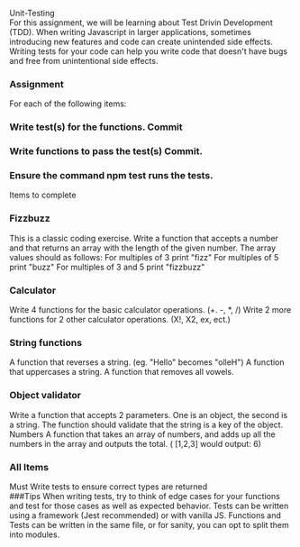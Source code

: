 Unit-Testing</br>
For this assignment, we will be learning about Test Drivin Development (TDD). When writing Javascript in larger applications, sometimes introducing new features and code can create unintended side effects. Writing tests for your code can help you write code that doesn't have bugs and free from unintentional side effects.</br>

### Assignment</br>
For each of the following items:</br>

### Write test(s) for the functions. Commit</br>
### Write functions to pass the test(s) Commit.</br>
### Ensure the command npm test runs the tests.</br>
Items to complete
### Fizzbuzz
This is a classic coding exercise. Write a function that accepts a number and that returns an array with the length of the given number. The array values should as follows:
For multiples of 3 print "fizz"
For multiples of 5 print "buzz"
For multiples of 3 and 5 print "fizzbuzz"</br>
### Calculator
Write 4 functions for the basic calculator operations. (+. -, *, /)
Write 2 more functions for 2 other calculator operations. (X!, X2, ex, ect.)
### String functions
A function that reverses a string. (eg. "Hello" becomes "olleH")
A function that uppercases a string.
A function that removes all vowels.</br>
### Object validator
Write a function that accepts 2 parameters. One is an object, the second is a string. The function should validate that the string is a key of the object.
Numbers
A function that takes an array of numbers, and adds up all the numbers in the array and outputs the total. ( [1,2,3] would output: 6)</br>
### All Items
Must Write tests to ensure correct types are returned</br>
###Tips
When writing tests, try to think of edge cases for your functions and test for those cases as well as expected behavior.
Tests can be written using a framework (Jest recommended) or with vanilla JS.
Functions and Tests can be written in the same file, or for sanity, you can opt to split them into modules.
